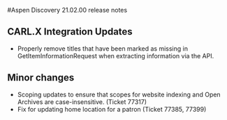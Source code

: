 #Aspen Discovery 21.02.00 release notes
## CARL.X Integration Updates
- Properly remove titles that have been marked as missing in GetItemInformationRequest when extracting information via the API.  

## Minor changes
- Scoping updates to ensure that scopes for website indexing and Open Archives are case-insensitive. (Ticket 77317)
- Fix for updating home location for a patron (Ticket 77385, 77399)
